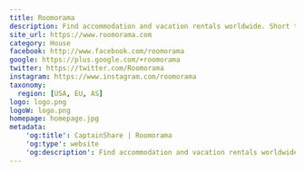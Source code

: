 ```yaml
---
title: Roomorama
description: Find accommodation and vacation rentals worldwide. Short term apartment and private homes for rent.
site_url: https://www.roomorama.com
category: House
facebook: http://www.facebook.com/roomorama
google: https://plus.google.com/+roomorama
twitter: https://twitter.com/Roomorama
instagram: https://www.instagram.com/roomorama
taxonomy:
  region: [USA, EU, AS]
logo: logo.png
logoW: logo.png
homepage: homepage.jpg
metadata:
    'og:title': CaptainShare | Roomorama
    'og:type': website
    'og:description': Find accommodation and vacation rentals worldwide. Short term apartment and private homes for rent.
---
```

